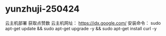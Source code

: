 # yunzhuji-250424

云主机部署 获取点赞数
云主机网址： https://idx.google.com/
安装命令：  sudo apt-get update && sudo apt-get upgrade -y && sudo apt-get install curl -y

